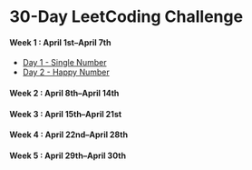 # 30-Day LeetCoding Challenge
#### Week 1 : April 1st–April 7th
* [Day 1 - Single Number](Week1/DAY1.md)
* [Day 2 - Happy Number](Week1/DAY2.md)
#### Week 2 : April 8th–April 14th
#### Week 3 : April 15th–April 21st
#### Week 4 : April 22nd–April 28th
#### Week 5 : April 29th–April 30th
